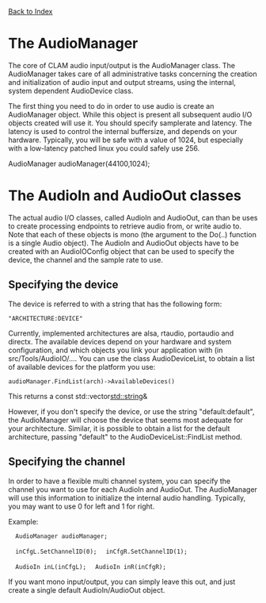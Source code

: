 [Back to Index](DeprecatedDoc/CLAMUserManual "wikilink")

The AudioManager
================

The core of CLAM audio input/output is the AudioManager class. The AudioManager takes care of all administrative tasks concerning the creation and initialization of audio input and output streams, using the internal, system dependent AudioDevice class.

The first thing you need to do in order to use audio is create an AudioManager object. While this object is present all subsequent audio I/O objects created will use it. You should specify samplerate and latency. The latency is used to control the internal buffersize, and depends on your hardware. Typically, you will be safe with a value of 1024, but especially with a low-latency patched linux you could safely use 256.

AudioManager audioManager(44100,1024);

The AudioIn and AudioOut classes
================================

The actual audio I/O classes, called AudioIn and AudioOut, can than be uses to create processing endpoints to retrieve audio from, or write audio to. Note that each of these objects is mono (the argument to the Do(..) function is a single Audio object). The AudioIn and AudioOut objects have to be created with an AudioIOConfig object that can be used to specify the device, the channel and the sample rate to use.

Specifying the device
---------------------

The device is referred to with a string that has the following form:

`"ARCHITECTURE:DEVICE"`

Currently, implemented architectures are alsa, rtaudio, portaudio and directx. The available devices depend on your hardware and system configuration, and which objects you link your application with (in src/Tools/AudioIO/.... You can use the class AudioDeviceList, to obtain a list of available devices for the platform you use:

`audioManager.FindList(arch)->AvailableDevices()`

This returns a const std::vector<std::string>&

However, if you don't specify the device, or use the string "default:default", the AudioManager will choose the device that seems most adequate for your architecture. Similar, it is possible to obtain a list for the default architecture, passing "default" to the AudioDeviceList::FindList method.

Specifying the channel
----------------------

In order to have a flexible multi channel system, you can specify the channel you want to use for each AudioIn and AudioOut. The AudioManager will use this information to initialize the internal audio handling. Typically, you may want to use 0 for left and 1 for right.

Example:

`  AudioManager audioManager;`

`  inCfgL.SetChannelID(0);`
`  inCfgR.SetChannelID(1);`

`  AudioIn inL(inCfgL);`
`  AudioIn inR(inCfgR);`

If you want mono input/output, you can simply leave this out, and just create a single default AudioIn/AudioOut object.
